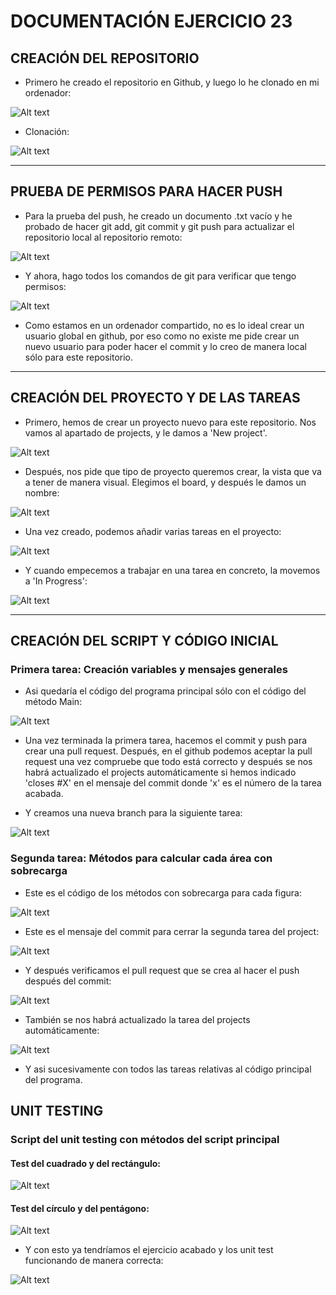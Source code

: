 # DOCUMENTACIÓN EJERCICIO 23

## CREACIÓN DEL REPOSITORIO
- Primero he creado el repositorio en Github, y luego lo he clonado en mi ordenador:

![Alt text](images/image.png)

- Clonación:

![Alt text](images/image-1.png)

---

## PRUEBA DE PERMISOS PARA HACER PUSH
- Para la prueba del push, he creado un documento .txt vacío y he probado de hacer git add, git commit y git push para actualizar el repositorio local al repositorio remoto:

![Alt text](images/image-2.png)

- Y ahora, hago todos los comandos de git para verificar que tengo permisos:

![Alt text](images/image-3.png)

- Como estamos en un ordenador compartido, no es lo ideal crear un usuario global en github, por eso como no existe me pide crear un nuevo usuario para poder hacer el commit y lo creo de manera local sólo para este repositorio.

---

## CREACIÓN DEL PROYECTO Y DE LAS TAREAS
- Primero, hemos de crear un proyecto nuevo para este repositorio. Nos vamos al apartado de projects, y le damos a 'New project'.

![Alt text](images/image-4.png)

- Después, nos pide que tipo de proyecto queremos crear, la vista que va a tener de manera visual. Elegimos el board, y después le damos un nombre:

![Alt text](images/image-5.png)

- Una vez creado, podemos añadir varias tareas en el proyecto:

![Alt text](images/image-6.png)

- Y cuando empecemos a trabajar en una tarea en concreto, la movemos a 'In Progress':

![Alt text](images/image-7.png)

---

## CREACIÓN DEL SCRIPT Y CÓDIGO INICIAL

### Primera tarea: Creación variables y mensajes generales
- Asi quedaría el código del programa principal sólo con el código del método Main:

![Alt text](images/image-8.png)

- Una vez terminada la primera tarea, hacemos el commit y push para crear una pull request. Después, en el github podemos aceptar la pull request una vez compruebe que todo está correcto y después se nos habrá actualizado el projects automáticamente si hemos indicado 'closes #X' en el mensaje del commit donde 'x' es el número de la tarea acabada.

- Y creamos una nueva branch para la siguiente tarea:

![Alt text](images/image-11.png)

### Segunda tarea: Métodos para calcular cada área con sobrecarga
- Este es el código de los métodos con sobrecarga para cada figura:

![Alt text](images/image-9.png)

- Este es el mensaje del commit para cerrar la segunda tarea del project:

![Alt text](images/image-10.png)

- Y después verificamos el pull request que se crea al hacer el push después del commit:

![Alt text](images/image-12.png)

- También se nos habrá actualizado la tarea del projects automáticamente:

![Alt text](images/image-13.png)

- Y asi sucesivamente con todos las tareas relativas al código principal del programa.

## UNIT TESTING

### Script del unit testing con métodos del script principal

#### Test del cuadrado y del rectángulo:
![Alt text](images/image-14.png)

#### Test del círculo y del pentágono:
![Alt text](images/image-15.png)

- Y con esto ya tendríamos el ejercicio acabado y los unit test funcionando de manera correcta:

![Alt text](images/image-16.PNG)